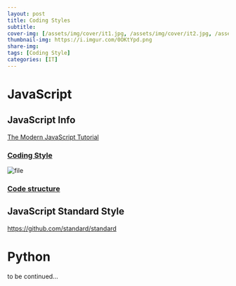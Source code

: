 ```yaml
---
layout: post
title: Coding Styles
subtitle: 
cover-img: [/assets/img/cover/it1.jpg, /assets/img/cover/it2.jpg, /assets/img/cover/it3.jpg]
thumbnail-img: https://i.imgur.com/0OKtYpd.png
share-img:
tags: [Coding Style]
categories: [IT]
---
```


# JavaScript
## JavaScript Info
[The Modern JavaScript Tutorial](https://javascript.info/)

### [Coding Style](https://javascript.info/coding-style)
![file](https://i.imgur.com/0OKtYpd.png)
### [Code structure](https://javascript.info/structure#semicolon)

## JavaScript Standard Style
https://github.com/standard/standard

# Python
to be continued...
